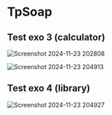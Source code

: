 # TpSoap
## Test exo 3 (calculator)
![Screenshot 2024-11-23 202808](https://github.com/user-attachments/assets/347d2bfe-9848-4913-b7e4-a34ab0abbcf0)

![Screenshot 2024-11-23 204913](https://github.com/user-attachments/assets/11c93f1b-183a-4917-8dc0-40960e78a210)

## Test exo 4 (library)

![Screenshot 2024-11-23 204927](https://github.com/user-attachments/assets/8d65a84e-6aab-4fab-9ba7-9e8b368f442c)
